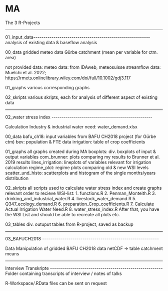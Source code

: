 # MA


The 3 R-Projects

-----------------------------------------------------------------------
01_input_data----------------------------------------------------------
analysis of existing data & baseflow analysis

00_data
gridded meteo data Gürbe catchment (mean per variable for ctm. area)

not provided data: 
	meteo data: from IDAweb, meteosuisse
	streamflow data: Muelchi et al. 2022; 
		https://rmets.onlinelibrary.wiley.com/doi/full/10.1002/gdj3.117

01_graphs
various corresponding graphs

02_skripts
various skripts, each for analysis of different aspect of 
	existing data


------------------------------------------------------------------------
02_water stress index --------------------------------------------------

Calculation Industry & industrial water need:
water_demand.xlsx

00_data
bafu_ch18: input variables from BAFU CH2018 project (for Gürbe ctm)
bev: population & FTE data
irrigation: table of crop coefficients

01_graphs
all graphs created during MA
	boxplots: div. boxplots of input & output variables
	com_brunner: plots comparing my results to Brunner et al. 
		2019 results
	lines_irrigation: lineplots of variables relevant for 
		irrigation calculation
	regime_plot: regime plots comparing old & new WSI levels
	scatter_und_histo: scatterplots and histogram of the single 
		months/years distribution

02_skripts
all scripts used to calculate water stress index and create graphs
relevant order to recieve WSI-list: 
	1. functions.R
	2. Penman_Monteith.R
	3. drinking_and_industrial_water.R
	4. livestock_water_demand.R
	5. Q347_ecology_demand.R
	6. preparation_Crop_coefficients.R
	7. Calculate Actual Irrigation Water Need.R
	8. water_stress_index.R
After that, you have the WSI List and should be able to recreate all plots etc. 

03_tables
div. outuput tables from R-project, saved as backup


------------------------------------------------------------------------
03_BAFUCH2018 ----------------------------------------------------------

Data Manipulation of gridded BAFU CH2018 data
netCDF -> table catchment means


------------------------------------------------------------------------------
Interview Transkripte --------------------------------------------------------
Folder containing transcripts of interview / notes of talks
	
R-Workspace/.RData files can be sent on request
